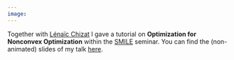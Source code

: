 ```yaml
---
image:
---
```


Together with [Lénaïc Chizat](https://lchizat.github.io/) I gave a tutorial on **Optimization for Nonconvex Optimization** within the [SMILE](https://sites.google.com/site/smileinparis/) seminar. You can find the (non-animated) slides of my talk [here](/assets/slides/2019-tutorial-nonconvex.pdf).
